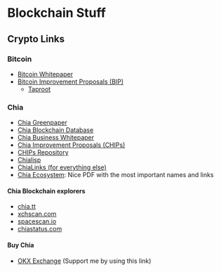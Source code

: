 # Blockchain Stuff

## Crypto Links

### Bitcoin

- [Bitcoin Whitepaper](https://bitcoin.org/bitcoin.pdf)
- [Bitcoin Improvement Proposals (BIP)](https://github.com/bitcoin/bips)
    - [Taproot](https://github.com/bitcoin/bips/blob/master/bip-0341.mediawiki)

### Chia

- [Chia Greenpaper](https://www.chia.net/assets/ChiaGreenPaper.pdf)
- [Chia Blockchain Database](chia/chia_blockchain_database.md)
- [Chia Business Whitepaper](https://www.chia.net/assets/Chia-Business-Whitepaper-2021-02-09-v1.0.pdf)
- [Chia Improvement Proposals (CHIPs)](https://www.chia.net/2022/02/14/chia-improvement-proposals.en.html)
- [CHIPs Repository](https://github.com/Chia-Network/chips)
- [Chialisp](https://chialisp.com/docs/getting_started/intro_to_chialisp)
- [ChiaLinks (for everything else)](https://chialinks.com/cats/)
- [Chia Ecosystem](https://chialinks.com/assets/Chia_Ecosystem_Map_June_2022.pdf): Nice PDF with the most important names and links

#### Chia Blockchain explorers
 
- [chia.tt](https://chia.tt)
- [xchscan.com](https://xchscan.com/)
- [spacescan.io](https://www.spacescan.io/)
- [chiastatus.com](https://www.chiastatus.com/)

#### Buy Chia

- [OKX Exchange](https://www.okx.com/join/9468999) (Support me by using this link)